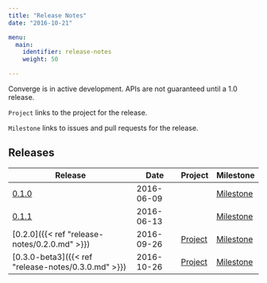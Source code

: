 ```yaml
---
title: "Release Notes"
date: "2016-10-21"

menu:
  main:
    identifier: release-notes
    weight: 50

---
```


Converge is in active development. APIs are not guaranteed until a 1.0 release.

`Project` links to the project for the release.

`Milestone` links to issues and pull requests for the release.

## Releases

| Release | Date | Project | Milestone |
|---------|------|---------|-----------|
[0.1.0](https://github.com/asteris-llc/converge/releases/tag/0.1) | 2016-06-09 | | [Milestone](https://github.com/asteris-llc/converge/milestone/1?closed=1)
[0.1.1](https://github.com/asteris-llc/converge/releases/tag/0.1.1) | 2016-06-13 | | [Milestone](https://github.com/asteris-llc/converge/milestone/4?closed=1)
[0.2.0]({{< ref "release-notes/0.2.0.md" >}}) | 2016-09-26 | [Project](https://github.com/asteris-llc/converge/projects/1) | [Milestone](https://github.com/asteris-llc/converge/milestone/8?closed=1)
[0.3.0-beta3]({{< ref "release-notes/0.3.0.md" >}}) | 2016-10-26 | [Project](https://github.com/asteris-llc/converge/projects/2) | [Milestone](https://github.com/asteris-llc/converge/milestone/7?closed=1)
